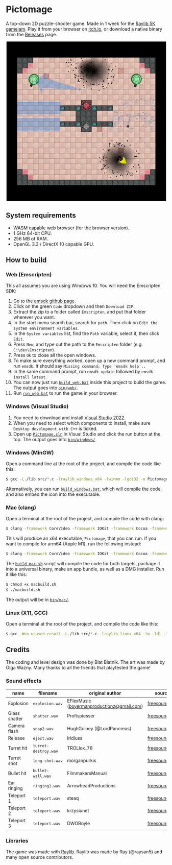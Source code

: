 # Pictomage

A top-down 2D puzzle-shooter game. Made in 1 week for the [Raylib 5K gamejam](https://itch.io/jam/raylib-5k-gamejam). Play it from your browser on [itch.io](https://blatnik.itch.io/pictomage), or download a native binary from the [Releases](https://github.com/blat-blatnik/Pictomage/releases) page.

<p align="center">
  <img src="./screenshots/5.png" alt="Screenshot" width="500"/>
</p>

## System requirements

- WASM capable web browser (for the browser version).
- 1 GHz 64-bit CPU.
- 256 MB of RAM.
- OpenGL 3.3 / DirectX 10 capable GPU.

## How to build

### Web (Emscripten)

This all assumes you are using Windows 10. You will need the Emscripten SDK:

1. Go to the [emsdk github page](https://github.com/emscripten-core/emsdk).
2. Click on the green `Code` dropdown and then `Download ZIP`.
3. Extract the zip to a folder called `Emscripten`, and put that folder wherever you want.
4. In the start menu search bar, search for `path`. Then click on `Edit the system environment variables`.
5. In the `System variables` list, find the `Path` variable, select it, then click `Edit`.
6. Press `New`, and type out the path to the `Emscripten` folder (e.g. `C:\dev\Emscripten`).
7. Press `Ok` to close all the open windows.
8. To make sure everything worked, open up a new command prompt, and run `emsdk`. It should say `Missing command; Type 'emsdk help'..`
8. In the same command prompt, run `emsdk update` followed by `emsdk install latest`. 
9. You can now just run [`build_web.bat`](./build_web.bat) inside this project to build the game. The output goes into [`bin/web/`](./bin/web/).
10. Run [`run_web.bat`](./run_web.bat) to run the game in your browser.

### Windows (Visual Studio)

1. You need to download and install [Visual Studio 2022](https://visualstudio.microsoft.com/vs/).
2. When you need to select which components to install, make sure `Desktop development with C++` is ticked.
3. Open up [`Pictomage.sln`](./Pictomage.sln) in Visual Studio and click the run button at the top. The output goes into [`bin/windows/`](./bin/windows/)

### Windows (MinGW)

Open a command line at the root of the project, and compile the code like this:

```bash
$ gcc -L./lib src/*.c -lraylib_windows_x64 -lwinmm -lgdi32 -o Pictomage.exe
```

Alternatively, you can run [`build_windows.bat`](./build_windows.bat), which will compile the code, and also embed the icon into the executable. 

### Mac (clang)

Open a terminal at the root of the project, and compile the code with clang:

```bash
$ clang -framework CoreVideo -framework IOKit -framework Cocoa -framework GLUT -framework OpenGL src/*.c -L./lib -lraylib_mac_x64 -o Pictomage -target x86_64-apple-macos10.12
```

This will produce an x64 executable, `Pictomage`, that you can run. If you want to compile for arm64 (Apple M1), run the following instead:

```bash
$ clang -framework CoreVideo -framework IOKit -framework Cocoa -framework GLUT -framework OpenGL src/*.c -L./lib -lraylib_mac_arm64 -o Pictomage -target arm64-apple-macos11
```

The [`build_mac.sh`](./build_mac.sh) script will compile the code for both targets, package it into a universal binary, make an app bundle, as well as a DMG installer. Run it like this:

```bash
$ chmod +x macbuild.sh
$ ./macbuild.sh
```

The output will be in [`bin/mac/`](./bin/mac).

### Linux (X11, GCC)

Open a terminal at the root of the project, and compile the code like this:

```bash
$ gcc -Wno-unused-result -L./lib src/*.c -lraylib_linux_x64 -lm -ldl -lpthread -lGL -lX11 -o Pictomage
```

## Credits

The coding and level design was done by Blat Blatnik. The art was made by Olga Ważny. Many thanks to all the friends that playtested the game!

### Sound effects

| name          | filename             | original author                            | source |
|---------------|----------------------|--------------------------------------------|--------|
| Explosion     | `explosion.wav`      | EFlexMusic (boyermanproductionz@gmail.com) | [freesound.org](https://freesound.org/people/EFlexMusic/sounds/388528/)
| Glass shatter | `shatter.wav`        | Profispiesser                              | [freesound.org](https://freesound.org/people/Profispiesser/sounds/583065/)
| Camera flash  | `snap2.wav`          | HughGuiney (@LordPancreas)                 | [freesound.org](https://freesound.org/people/HughGuiney/sounds/352832/)
| Release       | `eject.wav`          | Iridiuss                                   | [freesound.org](https://freesound.org/people/Iridiuss/sounds/519414/)
| Turret hit    | `turret-destroy.wav` | TROLlox_78                                 | [freesound.org](https://freesound.org/people/TROLlox_78/sounds/274119/)
| Turret shot   | `long-shot.wav`      | morganpurkis                               | [freesound.org](https://freesound.org/people/morganpurkis/sounds/388194/)
| Bullet hit    | `bullet-wall.wav`    | FilmmakersManual                           | [freesound.org](https://freesound.org/people/FilmmakersManual/sounds/522402/)
| Ear ringing   | `ringing1.wav`       | ArrowheadProductions                       | [freesound.org](https://freesound.org/people/ArrowheadProductions/sounds/547974/)
| Teleport 1    | `teleport.wav`       | steaq                                      | [freesound.org](https://freesound.org/people/steaq/sounds/560124/)
| Teleport 2    | `teleport.wav`       | krzysiunet                                 | [freesound.org](https://freesound.org/people/krzysiunet/sounds/345835/)
| Teleport 3    | `teleport.wav`       | DWOBoyle                                   | [freesound.org](https://freesound.org/people/DWOBoyle/sounds/474180/)

### Libraries

The game was made with [Raylib](https://www.raylib.com/). Raylib was made by Ray (@raysan5) and many open source contributors.
